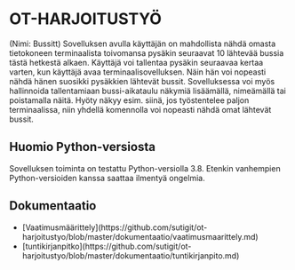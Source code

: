 <h1>OT-HARJOITUSTYÖ</h1>

<p>(Nimi: Bussitt) Sovelluksen avulla käyttäjän on mahdollista nähdä omasta tietokoneen terminaalista toivomansa pysäkin seuraavat 10 lähtevää bussia tästä hetkestä alkaen. Käyttäjä voi tallentaa pysäkin seuraavaa kertaa varten, kun käyttäjä avaa terminaalisovelluksen. Näin hän voi nopeasti nähdä hänen suosikki pysäkkien lähtevät bussit. Sovelluksessa voi myös hallinnoida tallentamiaan bussi-aikataulu näkymiä lisäämällä, nimeämällä tai poistamalla näitä. Hyöty näkyy esim. siinä, jos työstentelee paljon terminaalissa, niin yhdellä komennolla voi nopeasti nähdä omat lähtevät bussit.</p>

<h2>Huomio Python-versiosta</h2>
<p>Sovelluksen toiminta on testattu Python-versiolla 3.8. Etenkin vanhempien Python-versioiden kanssa saattaa ilmentyä ongelmia.</p>

<h2>Dokumentaatio</h2>
<ul>
  <li>[Vaatimusmäärittely](https://github.com/sutigit/ot-harjoitustyo/blob/master/dokumentaatio/vaatimusmaarittely.md)</li>
  <li>[tuntikirjanpitko](https://github.com/sutigit/ot-harjoitustyo/blob/master/dokumentaatio/tuntikirjanpito.md)</li>
</ul>


